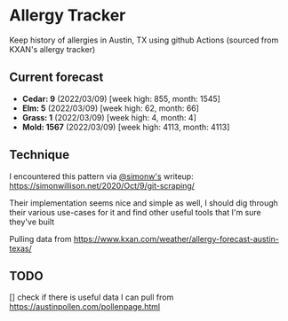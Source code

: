 # Allergy Tracker

Keep history of allergies in Austin, TX using github Actions (sourced from KXAN's allergy tracker)

## Current forecast
<!-- INJECT FORECAST -->
- **Cedar: 9** (2022/03/09)  [week high: 855, month: 1545]
- **Elm: 5** (2022/03/09)  [week high: 62, month: 66]
- **Grass: 1** (2022/03/09)  [week high: 4, month: 4]
- **Mold: 1567** (2022/03/09)  [week high: 4113, month: 4113]
<!-- END INJECT FORECAST -->

## Technique

I encountered this pattern via [@simonw's](https://github.com/simonw) writeup: https://simonwillison.net/2020/Oct/9/git-scraping/

Their implementation seems nice and simple as well, I should dig through their various use-cases for it and find other useful tools that I'm sure they've built

Pulling data from https://www.kxan.com/weather/allergy-forecast-austin-texas/

## TODO

[] check if there is useful data I can pull from https://austinpollen.com/pollenpage.html
